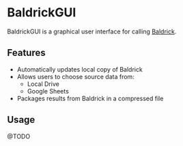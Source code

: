 # BaldrickGUI
BaldrickGUI is a graphical user interface for calling [Baldrick](https://github.com/CalirDeminar/Baldrick).

## Features
- Automatically updates local copy of Baldrick
- Allows users to choose source data from:
    * Local Drive
    * Google Sheets
- Packages results from Baldrick in a compressed file

## Usage
@TODO
